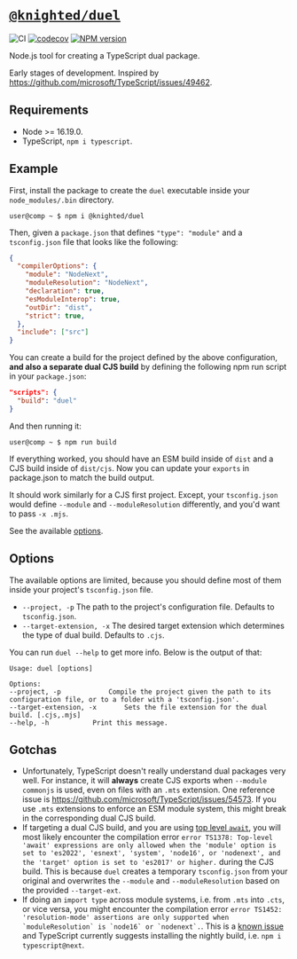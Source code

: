 # [`@knighted/duel`](https://www.npmjs.com/package/@knighted/duel)

![CI](https://github.com/knightedcodemonkey/duel/actions/workflows/ci.yml/badge.svg)
[![codecov](https://codecov.io/gh/knightedcodemonkey/duel/branch/main/graph/badge.svg?token=7K74BRLHFy)](https://codecov.io/gh/knightedcodemonkey/duel)
[![NPM version](https://img.shields.io/npm/v/@knighted/duel.svg)](https://www.npmjs.com/package/@knighted/duel)

Node.js tool for creating a TypeScript dual package.

Early stages of development. Inspired by https://github.com/microsoft/TypeScript/issues/49462.

## Requirements

* Node >= 16.19.0.
* TypeScript, `npm i typescript`.

## Example

First, install the package to create the `duel` executable inside your `node_modules/.bin` directory.

```console
user@comp ~ $ npm i @knighted/duel
```

Then, given a `package.json` that defines `"type": "module"` and  a `tsconfig.json` file that looks like the following:

```json
{
  "compilerOptions": {
    "module": "NodeNext",
    "moduleResolution": "NodeNext",
    "declaration": true,
    "esModuleInterop": true,
    "outDir": "dist",
    "strict": true,
  },
  "include": ["src"]
}
```

You can create a build for the project defined by the above configuration, **and also a separate dual CJS build** by defining the following npm run script in your `package.json`:

```json
"scripts": {
  "build": "duel"
}
```

And then running it:

```console
user@comp ~ $ npm run build
```

If everything worked, you should have an ESM build inside of `dist` and a CJS build inside of `dist/cjs`. Now you can update your `exports` in package.json to match the build output.

It should work similarly for a CJS first project. Except, your `tsconfig.json` would define `--module` and `--moduleResolution` differently, and you'd want to pass `-x .mjs`.

See the available [options](#options).


## Options

The available options are limited, because you should define most of them inside your project's `tsconfig.json` file.

* `--project, -p` The path to the project's configuration file. Defaults to `tsconfig.json`.
* `--target-extension, -x` The desired target extension which determines the type of dual build. Defaults to `.cjs`.

You can run `duel --help` to get more info. Below is the output of that:

```console
Usage: duel [options]

Options:
--project, -p 			 Compile the project given the path to its configuration file, or to a folder with a 'tsconfig.json'.
--target-extension, -x 		 Sets the file extension for the dual build. [.cjs,.mjs]
--help, -h 			 Print this message.
```

## Gotchas

* Unfortunately, TypeScript doesn't really understand dual packages very well. For instance, it will **always** create CJS exports when `--module commonjs` is used, even on files with an `.mts` extension. One reference issue is https://github.com/microsoft/TypeScript/issues/54573. If you use `.mts` extensions to enforce an ESM module system, this might break in the corresponding dual CJS build.
* If targeting a dual CJS build, and you are using [top level `await`](https://developer.mozilla.org/en-US/docs/Web/JavaScript/Reference/Operators/await#top_level_await), you will most likely encounter the compilation error `error TS1378: Top-level 'await' expressions are only allowed when the 'module' option is set to 'es2022', 'esnext', 'system', 'node16', or 'nodenext', and the 'target' option is set to 'es2017' or higher.` during the CJS build. This is because `duel` creates a temporary `tsconfig.json` from your original and overwrites the `--module` and `--moduleResolution` based on the provided `--target-ext`.
* If doing an `import type` across module systems, i.e. from `.mts` into `.cts`, or vice versa, you might encounter the compilation error ``error TS1452: 'resolution-mode' assertions are only supported when `moduleResolution` is `node16` or `nodenext`.``. This is a [known issue](https://github.com/microsoft/TypeScript/issues/49055) and TypeScript currently suggests installing the nightly build, i.e. `npm i typescript@next`.
